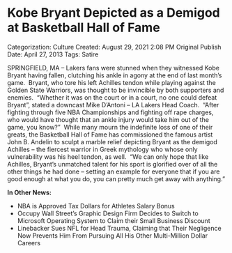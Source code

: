 # Kobe Bryant Depicted as a Demigod at Basketball Hall of Fame

Categorization: Culture
Created: August 29, 2021 2:08 PM
Original Publish Date: April 27, 2013
Tags: Satire

SPRINGFIELD, MA – Lakers fans were stunned when they witnessed Kobe Bryant having fallen, clutching his ankle in agony at the end of last month’s game.  Bryant, who tore his left Achilles tendon while playing against the Golden State Warriors, was thought to be invincible by both supporters and enemies.  “Whether it was on the court or in a court, no one could defeat Bryant”, stated a downcast Mike D’Antoni – LA Lakers Head Coach.  “After fighting through five NBA Championships and fighting off rape charges, who would have thought that an ankle injury would take him out of the game, you know?”  While many mourn the indefinite loss of one of their greats, the Basketball Hall of Fame has commissioned the famous artist John B. Andelin to sculpt a marble relief depicting Bryant as the demigod Achilles – the fiercest warrior in Greek mythology who whose only vulnerability was his heel tendon, as well.  “We can only hope that like Achilles, Bryant’s unmatched talent for his sport is glorified over of all the other things he had done – setting an example for everyone that if you are good enough at what you do, you can pretty much get away with anything.”

**In Other News:**

- NBA is Approved Tax Dollars for Athletes Salary Bonus
- Occupy Wall Street’s Graphic Design Firm Decides to Switch to Microsoft Operating System to Claim their Small Business Discount
- Linebacker Sues NFL for Head Trauma, Claiming that Their Negligence Now Prevents Him From Pursuing All His Other Multi-Million Dollar Careers